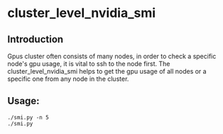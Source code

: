 # cluster_level_nvidia_smi

## Introduction

Gpus cluster often consists of many nodes, in order to check a specific node's gpu usage, it is vital to ssh to the node first. The cluster_level_nvidia_smi helps to get the gpu usage of all nodes or a specific one from any node in the cluster. 


## Usage:

```shell
./smi.py -n 5 
./smi.py 
```
